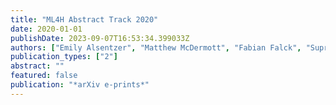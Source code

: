 ```yaml
---
title: "ML4H Abstract Track 2020"
date: 2020-01-01
publishDate: 2023-09-07T16:53:34.399033Z
authors: ["Emily Alsentzer", "Matthew McDermott", "Fabian Falck", "Suproteem K Sarkar", "Subhrajit Roy", "Stephanie L Hyland"]
publication_types: ["2"]
abstract: ""
featured: false
publication: "*arXiv e-prints*"
---
```


